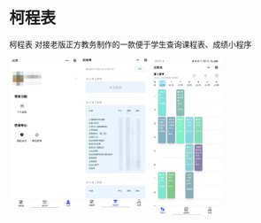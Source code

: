 # 柯程表
柯程表 对接老版正方教务制作的一款便于学生查询课程表、成绩小程序

<img src="images/个人主页.jpg" width="128" style="float:left;display:inline-block;"/>
<img src="images/成绩查询.jpg" width="128" style="float:left;"/>
<img src="images/课程查询.jpg" width="128" style="float:left;"/>

